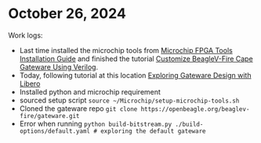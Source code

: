 # October 26, 2024

Work logs:
- Last time installed the microchip tools from [Microchip FPGA Tools Installation Guide](https://docs.beagleboard.org/boards/beaglev/fire/demos-and-tutorials/mchp-fpga-tools-installation-guide.html#beaglev-fire-mchp-fpga-tools-installation-guide) and finished the tutorial [Customize BeagleV-Fire Cape Gateware Using Verilog](https://docs.beagleboard.org/boards/beaglev/fire/demos-and-tutorials/gateware/customize-cape-gateware-verilog.html).
- Today, following tutorial at this location [Exploring Gateware Design with Libero](https://docs.beagleboard.org/boards/beaglev/fire/demos-and-tutorials/gateware/exploring-gateware-design-libero.html)
- Installed python and microchip requirement 
- sourced setup script `source ~/Microchip/setup-microchip-tools.sh`
- Cloned the gateware repo `git clone https://openbeagle.org/beaglev-fire/gateware.git`
- Error when running `python build-bitstream.py ./build-options/default.yaml # exploring the default gateware`
